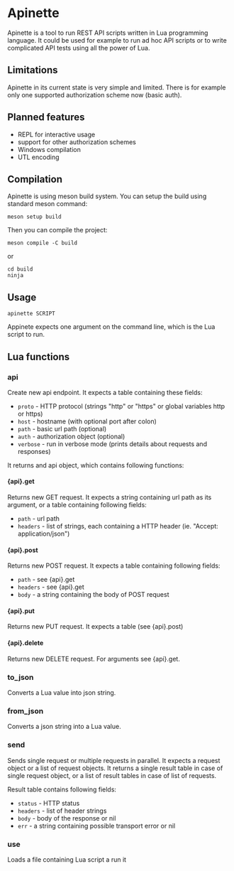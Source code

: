 # Apinette

Apinette is a tool to run REST API scripts written in Lua programming language.
It could be used for example to run ad hoc API scripts or to write complicated API tests using all the power of Lua.

## Limitations

Apinette in its current state is very simple and limited.
There is for example only one supported authorization scheme now (basic auth).

## Planned features

- REPL for interactive usage
- support for other authorization schemes
- Windows compilation
- UTL encoding

## Compilation

Apinette is using meson build system.
You can setup the build using standard meson command:

```
meson setup build
```

Then you can compile the project:

```
meson compile -C build
```

or

```
cd build
ninja
```

## Usage

```
apinette SCRIPT
```

Appinete expects one argument on the command line, which is the Lua script to run.

## Lua functions

### api

Create new api endpoint. It expects a table containing these fields:
- `proto` - HTTP protocol (strings "http" or "https" or global variables http or https)
- `host` - hostname (with optional port after colon)
- `path` - basic url path (optional)
- `auth` - authorization object (optional)
- `verbose` - run in verbose mode (prints details about requests and responses)

It returns and api object, which contains following functions:

#### {api}.get

Returns new GET request. It expects a string containing url path as its argument, or a table containing following fields:
- `path` - url path
- `headers` - list of strings, each containing a HTTP header (ie. "Accept: application/json")

#### {api}.post

Returns new POST request. It expects a table containing following fields:

- `path` - see {api}.get
- `headers` - see {api}.get
- `body` - a string containing the body of POST request

#### {api}.put

Returns new PUT request. It expects a table (see {api}.post)

#### {api}.delete

Returns new DELETE request. For arguments see {api}.get.

### to_json

Converts a Lua value into json string.

### from_json

Converts a json string into a Lua value.

### send

Sends single request or multiple requests in parallel.
It expects a request object or a list of request objects.
It returns a single result table in case of single request object, or a list of result tables in case of list of requests.

Result table contains following fields:
- `status` - HTTP status
- `headers` - list of header strings
- `body` - body of the response or nil
- `err` - a string containing possible transport error or nil

### use

Loads a file containing Lua script a run it
